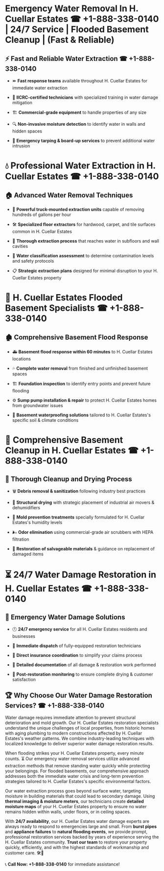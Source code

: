 # Emergency Water Removal In H. Cuellar Estates ☎ +1-888-338-0140 | 24/7 Service | Flooded Basement Cleanup | (Fast & Reliable)  

## ⚡ Fast and Reliable Water Extraction ☎ +1-888-338-0140  
- ⏩ **Fast response teams** available throughout H. Cuellar Estates for immediate water extraction  
- 🏅 **IICRC-certified technicians** with specialized training in water damage mitigation  
- 🏗️ **Commercial-grade equipment** to handle properties of any size  
- 🔍 **Non-invasive moisture detection** to identify water in walls and hidden spaces  
- 🛑 **Emergency tarping & board-up services** to prevent additional water intrusion  

# 💧 Professional Water Extraction in H. Cuellar Estates ☎ +1-888-338-0140  

## 🏠 Advanced Water Removal Techniques  
- 🚛 **Powerful truck-mounted extraction units** capable of removing hundreds of gallons per hour  
- 🛠️ **Specialized floor extractors** for hardwood, carpet, and tile surfaces common in H. Cuellar Estates  
- 📏 **Thorough extraction process** that reaches water in subfloors and wall cavities  
- 🧪 **Water classification assessment** to determine contamination levels and safety protocols  
- 📋 **Strategic extraction plans** designed for minimal disruption to your H. Cuellar Estates property  

# 🌊 H. Cuellar Estates Flooded Basement Specialists ☎ +1-888-338-0140  

## 🏚️ Comprehensive Basement Flood Response  
- 🚑 **Basement flood response within 60 minutes** to H. Cuellar Estates locations  
- 💦 **Complete water removal** from finished and unfinished basement spaces  
- 🏗️ **Foundation inspection** to identify entry points and prevent future flooding  
- ⚙️ **Sump pump installation & repair** to protect H. Cuellar Estates homes from groundwater issues  
- 🌱 **Basement waterproofing solutions** tailored to H. Cuellar Estates's specific soil & climate conditions  

# 🧹 Comprehensive Basement Cleanup in H. Cuellar Estates ☎ +1-888-338-0140  

## 🔄 Thorough Cleanup and Drying Process  
- 🗑️ **Debris removal & sanitization** following industry best practices  
- 💨 **Structural drying** with strategic placement of industrial air movers & dehumidifiers  
- 🦠 **Mold prevention treatments** specially formulated for H. Cuellar Estates's humidity levels  
- 🌬️ **Odor elimination** using commercial-grade air scrubbers with HEPA filtration  
- 🔧 **Restoration of salvageable materials** & guidance on replacement of damaged items  

# ⏳ 24/7 Water Damage Restoration in H. Cuellar Estates ☎ +1-888-338-0140  

## 🚀 Emergency Water Damage Solutions  
- 🕛 **24/7 emergency service** for all H. Cuellar Estates residents and businesses  
- 🚒 **Immediate dispatch** of fully-equipped restoration technicians  
- 🏦 **Direct insurance coordination** to simplify your claims process  
- 📜 **Detailed documentation** of all damage & restoration work performed  
- 🔎 **Post-restoration monitoring** to ensure complete drying & customer satisfaction  

## 🏆 Why Choose Our Water Damage Restoration Services? ☎ +1-888-338-0140  
Water damage requires immediate attention to prevent structural deterioration and mold growth. Our H. Cuellar Estates restoration specialists understand the unique challenges of local properties, from historic homes with aging plumbing to modern constructions affected by H. Cuellar Estates's weather patterns. We combine industry-leading techniques with localized knowledge to deliver superior water damage restoration results.  

When flooding strikes your H. Cuellar Estates property, every minute counts. ⏳ Our emergency water removal services utilize advanced extraction methods that remove standing water quickly while protecting your belongings. For flooded basements, our comprehensive approach addresses both the immediate water crisis and long-term prevention strategies tailored to H. Cuellar Estates's specific environmental factors.  

Our water extraction process goes beyond surface water, targeting moisture in building materials that could lead to secondary damage. Using **thermal imaging & moisture meters**, our technicians create **detailed moisture maps** of your H. Cuellar Estates property to ensure no water remains hidden within walls, under floors, or in ceiling spaces.  

With **24/7 availability**, our H. Cuellar Estates water damage experts are always ready to respond to emergencies large and small. From **burst pipes** and **appliance failures** to **natural flooding events**, we provide prompt, professional restoration services backed by years of experience serving the H. Cuellar Estates community. **Trust our team** to restore your property quickly, efficiently, and with the highest standards of workmanship and customer care. 🛠️💪  

📞 **Call Now: +1-888-338-0140** for immediate assistance!